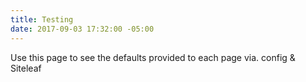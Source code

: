 ```yaml
---
title: Testing
date: 2017-09-03 17:32:00 -05:00
---
```


Use this page to see the defaults provided to each page via. config & Siteleaf